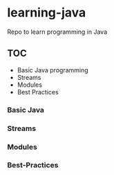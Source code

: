# learning-java
Repo to learn programming in Java

## TOC
- Basic Java programming
- Streams
- Modules
- Best Practices

### Basic Java

### Streams

### Modules

### Best-Practices
